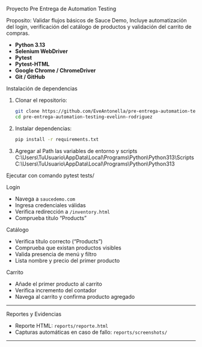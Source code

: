  Proyecto Pre Entrega de Automation Testing
 
Proposito: Validar flujos básicos de Sauce Demo, Incluye automatización del login, verificación del catálogo de productos y validación del carrito de compras.


- **Python 3.13**
- **Selenium WebDriver**
- **Pytest**
- **Pytest-HTML**
- **Google Chrome / ChromeDriver**
- **Git / GitHub**



 Instalación de dependencias
1. Clonar el repositorio:
   ```bash
   git clone https://github.com/EveAntonella/pre-entrega-automation-testing-evelinn-rodriguez.git
   cd pre-entrega-automation-testing-evelinn-rodriguez
   ```

2. Instalar dependencias:
   ```bash
   pip install -r requirements.txt
   ```

3. Agregar al Path las variables de entorno y scripts
   C:\Users\TuUsuario\AppData\Local\Programs\Python\Python313\Scripts
   C:\Users\TuUsuario\AppData\Local\Programs\Python\Python313


Ejecutar con comando pytest tests/

 Login
- Navega a `saucedemo.com`
- Ingresa credenciales válidas
- Verifica redirección a `/inventory.html`
- Comprueba título “Products”

 Catálogo
- Verifica título correcto (“Products”)
- Comprueba que existan productos visibles
- Valida presencia de menú y filtro
- Lista nombre y precio del primer producto

 Carrito
- Añade el primer producto al carrito
- Verifica incremento del contador
- Navega al carrito y confirma producto agregado

---

Reportes y Evidencias
- Reporte HTML: `reports/reporte.html`
- Capturas automáticas en caso de fallo: `reports/screenshots/`

---
